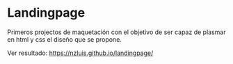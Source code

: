 # Landingpage

Primeros projectos de maquetación con el objetivo de ser capaz de plasmar en html y css el diseño que se propone.

Ver resultado:
https://nzluis.github.io/landingpage/
